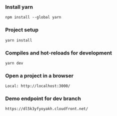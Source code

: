 


### Install yarn
```
npm install --global yarn
```

### Project setup
```
yarn install
```

### Compiles and hot-reloads for development
```
yarn dev
```
### Open a project in a browser
```
Local: http://localhost:3000/
```

### Demo endpoint for dev branch
```
https://dl5k3yfyoyakh.cloudfront.net/
```
